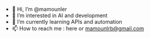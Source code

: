 - 👋 Hi, I’m @mamounler
- 👀 I’m interested in AI and development
- 🌱 I’m currently learning APIs and automation
- 📫 How to reach me : here or mamounlrb@gmail.com

<!---
mamounler/mamounler is a ✨ special ✨ repository because its `README.md` (this file) appears on your GitHub profile.
You can click the Preview link to take a look at your changes.
--->

